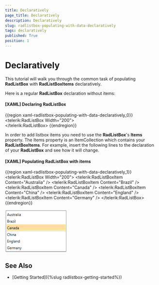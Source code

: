 ```yaml
---
title: Declaratively
page_title: Declaratively
description: Declaratively
slug: radlistbox-populating-with-data-declaratively
tags: declaratively
published: True
position: 1
---
```


# Declaratively

This tutorial will walk you through the common task of populating __RadListBox__ with __RadListBoxItems__ declaratively.		

Here is a regular __RadListBox__ declaration without items:

#### __[XAML]  Declaring RadListBox__

{{region xaml-radlistbox-populating-with-data-declaratively_0}}
	<telerik:RadListBox  Width="200">			
	</telerik:RadListBox>
{{endregion}}

In order to add listbox items you need to use the __RadListBox__'s __Items__ property. The Items property is an ItemCollection which contains your __RadListBoxItems__. For example, insert the following lines to the declaration of your __RadListBox__ and see how it will change.

#### __[XAML]  Populating RadListBox with items__

{{region xaml-radlistbox-populating-with-data-declaratively_1}}
	<telerik:RadListBox  Width="200">
		<telerik:RadListBoxItem Content="Australia" />
		<telerik:RadListBoxItem Content="Brazil" />
		<telerik:RadListBoxItem Content="Canada" />
		<telerik:RadListBoxItem Content="China" />
		<telerik:RadListBoxItem Content="England" />
		<telerik:RadListBoxItem Content="Germany" />
	</telerik:RadListBox>
{{endregion}}

![radlistbox populatingwithdata declaratively](images/radlistbox_populatingwithdata_declaratively.png)

## See Also

 * [Getting Started]({%slug radlistbox-getting-started%})